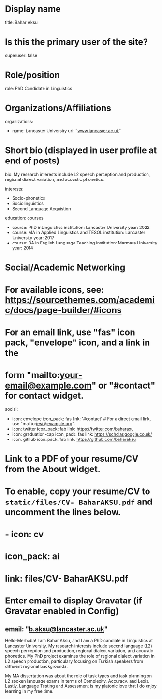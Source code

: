 
# Display name
title: Bahar Aksu

# Is this the primary user of the site?
superuser: false

# Role/position
role: PhD Candidate in Linguistics

# Organizations/Affiliations
organizations:
- name: Lancaster University
  url: "www.lancaster.ac.uk"

# Short bio (displayed in user profile at end of posts)
bio: My research interests include L2 speech perception and production, regional dialect variation, and acoustic phonetics.

interests:
- Socio-phonetics
- Sociolinguistics
- Second Language Acquistion

education:
  courses:
  - course: PhD inLinguistics
    institution: Lancaster University
    year: 2022
  - course: MA in Applied Linguistics and TESOL
    institution: Lancaster University
    year: 2017
  - course: BA in English Language Teaching
    institution: Marmara University
    year: 2014


# Social/Academic Networking
# For available icons, see: https://sourcethemes.com/academic/docs/page-builder/#icons
#   For an email link, use "fas" icon pack, "envelope" icon, and a link in the
#   form "mailto:your-email@example.com" or "#contact" for contact widget.
social:
- icon: envelope
  icon_pack: fas
  link: '#contact'  # For a direct email link, use "mailto:test@example.org".
- icon: twitter
  icon_pack: fab
  link: https://twitter.com/baharaxu
- icon: graduation-cap
  icon_pack: fas
  link: https://scholar.google.co.uk/
- icon: github
  icon_pack: fab
  link: https://github.com/baharaksu
# Link to a PDF of your resume/CV from the About widget.
# To enable, copy your resume/CV to `static/files/CV- BaharAKSU.pdf` and uncomment the lines below.
# - icon: cv
#   icon_pack: ai
#   link: files/CV- BaharAKSU.pdf

# Enter email to display Gravatar (if Gravatar enabled in Config)
email: "b.aksu@lancaster.ac.uk"
---

Hello-Merhaba! I am Bahar Aksu, and I am a PhD candiate in Linguistics at Lancaster University. My research interests include second language (L2) speech perception and production, regional dialect variation, and acoustic phonetics. My PhD project examines the role of regional dialect variation in L2 speech production, particulary focusing on Turkish speakers from different regional backgrounds.

My MA dissertation was about the role of task types and task planning on L2 spoken language exams in terms of Complexity, Accuracy, and Lexis. Lastly, Language Testing and Assessment is my platonic love that I do enjoy learning in my free time.

